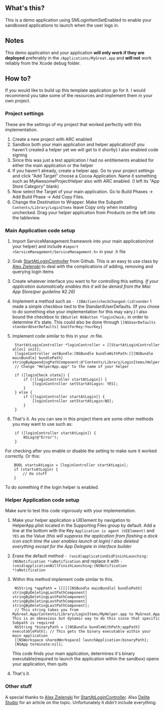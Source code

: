 ## What's this?

This is a demo application using SMLoginItemSetEnabled to enable your sandboxed applications to launch when the user logs in.

## Notes
This demo application and your application **will only work if they are deployed** preferably in the `/Applications/MyGreat.app` and **will not** work reliably from the Xcode debug folder.

## How to?

If you would like to build up this template application go for it. I would recommend you take some of the resources and implement them in your own project.

### Project settings

These are the settings of my project that worked perfectly with this implementation.

1. Create a new project with ARC enabled
2. Sandbox both your main application and helper application(if you haven't created a helper yet we will get to it shortly) I also enabled code signing
3. Since this was just a test application I had no entitlements enabled for either the main application or the helper
4. If you haven't already, create a helper app. Go to your project settings and click "Add Target" choose a Cocoa Application. Name it something such as MyAwesomeProjectHelper also with ARC enabled. (I left its "App Store Category" blank)
5. Now select the Target of your main application. Go to Build Phases -> Add Build Phase -> Add Copy Files.
6. Change the Destination to Wrapper. Make the Subpath `Contents/Library/LoginItems` leave Copy only when installing unchecked. Drag your helper application from Products on the left into the tableview.

### Main Application code setup

1. Import ServiceManagement.framework into your main application(not your helper) and include `#import <ServiceManagement/ServiceManagement.h>` in your .h file
2. Grab [StartAtLoginController](https://github.com/alexzielenski/StartAtLoginController) from Github. This is an easy to use class by [Alex Zielenski](https://twitter.com/#!/alexzielenski) to deal with the complications of adding, removing and querying login items
3. Create whatever interface you want to for controlling this setting. *If your application automatically enables this it will be denied from the Mac App Store(per guideline #2.26)*
4. Implement a method such as `- (IBAction)checkChanged:(id)sender` I made a simple checkbox tied to the StandardUserDefaults. (If you chose to do something else your implementation for this may vary.) I also bound the checkbox to `IBOutlet NSButton *loginCheck;` in order to determine it's state. This could also be done through `[[NSUserDefaults standardUserDefaults] boolForKey:YourKey]`
5. Implement code similar to this in your .m file.

		StartAtLoginController *loginController = [[StartAtLoginController alloc] init];
		[loginController setBundle:[NSBundle bundleWithPath:[[[NSBundle mainBundle] bundlePath] stringByAppendingPathComponent:@"Contents/Library/LoginItems/HelperApp.app"]]]; 
		// Change "HelperApp.app" to the name of your helper
		
		if ([loginCheck state]) {
        	if (![loginController startAtLogin]) {
            	[loginController setStartAtLogin: YES];
            }
    	} else {
        	if ([loginController startAtLogin]) {
            	[loginController setStartAtLogin:NO];
        	}
    	}
6. That's it. As you can see in this project there are some other methods you may want to use such as:

		if ([loginController startAtLogin]) {
			NSLog(@"Error");
		}
For checking after you enable or disable the setting to make sure it worked correctly. Or this:

		BOOL startsAtLogin = [loginController startAtLogin];
		if (startsAtLogin) {
			// Do stuff
		}
To do something if the login helper is enabled.

### Helper Application code setup

Make sure to test this code vigorously with your implementation.

1. Make your helper application a UIElement by navigation to HelperApp.plist located in the Supporting Files group by default. Add a line at the bottom with the Key `Application is agent (UIElement)` and `YES` as the Value *(this will suppress the application from flashing a dock icon each time the user enables launch at login) I also deleted everything except for the App Delegate in interface builder*
2. Erase the default method `- (void)applicationDidFinishLaunching:(NSNotification *)aNotification` and replace it with `- (void)applicationWillFinishLaunching:(NSNotification *)aNotification`
3. Within this method implement code similar to this.

		NSString *appPath = [[[[[[NSBundle mainBundle] bundlePath] stringByDeletingLastPathComponent] stringByDeletingLastPathComponent] stringByDeletingLastPathComponent] stringByDeletingLastPathComponent];
		// This string takes you from MyGreat.App/Contents/Library/LoginItems/MyHelper.app to MyGreat.App This is an obnoxious but dynamic way to do this since that specific Subpath is required
		NSString *binaryPath = [[NSBundle bundleWithPath:appPath] executablePath]; // This gets the binary executable within your main application
		[[NSWorkspace sharedWorkspace] launchApplication:binaryPath];
		[NSApp terminate:nil];
	This code finds your main application, determines it's binary executable(required to launch the application within the sandbox)	 opens your application, then quits
4. That's it.

### Other stuff
A special thanks to [Alex Zielenski](https://twitter.com/#!/alexzielenski) for [StartAtLoginController](https://github.com/alexzielenski/StartAtLoginController). Also [Delite Studio](http://www.delitestudio.com/2011/10/25/start-dockless-apps-at-login-with-app-sandbox-enabled/) for an article on the topic. Unfortunately it didn't include everything.